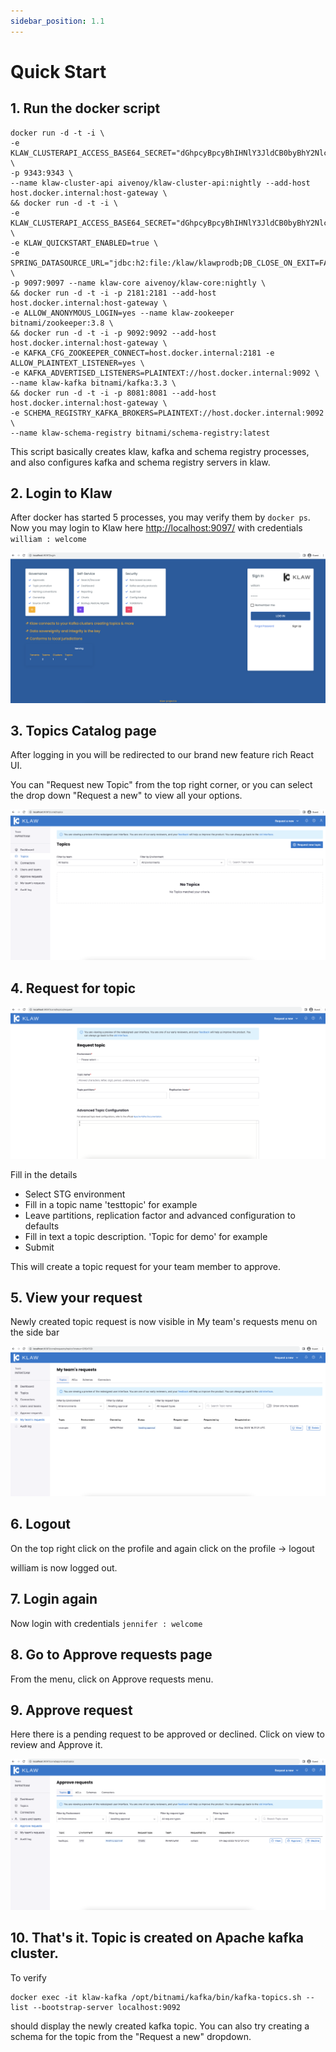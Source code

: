 ```yaml
---
sidebar_position: 1.1
---
```


# Quick Start

## 1. Run the docker script

``` copy-button
docker run -d -t -i \
-e KLAW_CLUSTERAPI_ACCESS_BASE64_SECRET="dGhpcyBpcyBhIHNlY3JldCB0byBhY2Nlc3MgY2x1c3RlcmFwaQ==" \
-p 9343:9343 \
--name klaw-cluster-api aivenoy/klaw-cluster-api:nightly --add-host host.docker.internal:host-gateway \
&& docker run -d -t -i \
-e KLAW_CLUSTERAPI_ACCESS_BASE64_SECRET="dGhpcyBpcyBhIHNlY3JldCB0byBhY2Nlc3MgY2x1c3RlcmFwaQ==" \
-e KLAW_QUICKSTART_ENABLED=true \
-e SPRING_DATASOURCE_URL="jdbc:h2:file:/klaw/klawprodb;DB_CLOSE_ON_EXIT=FALSE;DB_CLOSE_DELAY=-1;MODE=MySQL;CASE_INSENSITIVE_IDENTIFIERS=TRUE;" \
-p 9097:9097 --name klaw-core aivenoy/klaw-core:nightly \
&& docker run -d -t -i -p 2181:2181 --add-host host.docker.internal:host-gateway \
-e ALLOW_ANONYMOUS_LOGIN=yes --name klaw-zookeeper bitnami/zookeeper:3.8 \
&& docker run -d -t -i -p 9092:9092 --add-host host.docker.internal:host-gateway \
-e KAFKA_CFG_ZOOKEEPER_CONNECT=host.docker.internal:2181 -e ALLOW_PLAINTEXT_LISTENER=yes \
-e KAFKA_ADVERTISED_LISTENERS=PLAINTEXT://host.docker.internal:9092 \
--name klaw-kafka bitnami/kafka:3.3 \
&& docker run -d -t -i -p 8081:8081 --add-host host.docker.internal:host-gateway \
-e SCHEMA_REGISTRY_KAFKA_BROKERS=PLAINTEXT://host.docker.internal:9092 \
--name klaw-schema-registry bitnami/schema-registry:latest
```

This script basically creates klaw, kafka and schema registry processes, and also configures kafka and schema registry servers in klaw.

## 2. Login to Klaw

After docker has started 5 processes, you may verify them by `docker ps`.
Now you may login to Klaw here  [http://localhost:9097/](http://localhost:9097/) with credentials `william : welcome`

![image](../static/images/quickstart/QS_LoginScreen.png)

## 3. Topics Catalog page

After logging in you will be redirected to our brand new feature rich React UI.

You can "Request new Topic" from the top right corner, or you can select the drop down "Request a new" to view all your options.

![image](../static/images/quickstart/AfterLogin.png)

## 4. Request for topic

![image](../static/images/quickstart/RequestForTopic.png)

Fill in the details
- Select STG environment
- Fill in a topic name 'testtopic' for example
- Leave partitions, replication factor and advanced configuration to defaults
- Fill in text a topic description. 'Topic for demo' for example 
- Submit

This will create a topic request for your team member to approve.

## 5. View your request

Newly created topic request is now visible in My team's requests menu on the side bar

![image](../static/images/quickstart/MyRequest.png)

## 6. Logout 

On the top right click on the profile and again click on the profile -> logout

william is now logged out.

## 7. Login again

Now login with credentials `jennifer : welcome`

## 8. Go to Approve requests page

From the menu, click on Approve requests menu.

## 9. Approve request

Here there is a pending request to be approved or declined. Click on view to review and Approve it.

![image](../static/images/quickstart/ApproveReq.png)

## 10. That's it. Topic is created on Apache kafka cluster.

To verify

``` copy-button
docker exec -it klaw-kafka /opt/bitnami/kafka/bin/kafka-topics.sh --list --bootstrap-server localhost:9092
```

should display the newly created kafka topic. You can also try creating a schema for the topic from the "Request a new" dropdown.